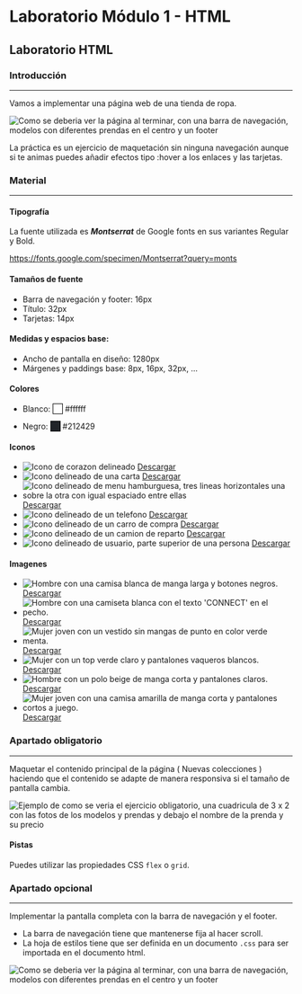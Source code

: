 # Laboratorio Módulo 1 - HTML

## Laboratorio HTML

### Introducción

---

Vamos a implementar una página web de una tienda de ropa.

<img src="./assets/images/portada.png" alt="Como se deberia ver la página al terminar, con una barra de navegación, modelos con diferentes prendas en el centro y un footer">

La práctica es un ejercicio de maquetación sin ninguna navegación aunque si te animas puedes añadir efectos tipo :hover a los enlaces y las tarjetas.

### Material

---

#### Tipografía

La fuente utilizada es **_Montserrat_** de Google fonts en sus variantes Regular y Bold.

https://fonts.google.com/specimen/Montserrat?query=monts

#### Tamaños de fuente

- Barra de navegación y footer: 16px
- Título: 32px
- Tarjetas: 14px

#### Medidas y espacios base:

- Ancho de pantalla en diseño: 1280px
- Márgenes y paddings base: 8px, 16px, 32px, ...

#### Colores

- Blanco: <span style="width:25px; height:25px; background:#fff; border:1px solid #000; color:#ffffff">....</span> #ffffff

- Negro: <span style="width:25px; height:25px; background:#212429; border:1px solid #000; color:#212429">....</span> #212429

#### Iconos

- <img src="./assets/icons/icon-heart.svg" alt="Icono de corazon delineado"> [Descargar](https://raw.githubusercontent.com/Lemoncode/fotos-ejemplos/main/online-shop/icons/icon-heart.svg)
- <img src="./assets/icons/icon-mail.svg" alt="Icono delineado de una carta"> [Descargar](https://raw.githubusercontent.com/Lemoncode/fotos-ejemplos/main/online-shop/icons/icon-mail.svg)
- <img src="./assets/icons/icon-menu-burguer.svg" alt="Icono delineado de menu hamburguesa, tres lineas horizontales una sobre la otra con igual espaciado entre ellas"> [Descargar](https://raw.githubusercontent.com/Lemoncode/fotos-ejemplos/main/online-shop/icons/icon-menu-burguer.svg)
- <img src="./assets/icons/icon-phone.svg" alt="Icono delineado de un telefono"> [Descargar](https://raw.githubusercontent.com/Lemoncode/fotos-ejemplos/main/online-shop/icons/icon-phone.svg)
- <img src="./assets/icons/icon-shopping-cart.svg" alt="Icono delineado de un carro de compra"> [Descargar](https://raw.githubusercontent.com/Lemoncode/fotos-ejemplos/main/online-shop/icons/icon-shopping-cart.svg)
- <img src="./assets/icons/icon-truck.svg" alt="Icono delineado de un camion de reparto"> [Descargar](https://raw.githubusercontent.com/Lemoncode/fotos-ejemplos/main/online-shop/icons/icon-truck.svg)
- <img src="./assets/icons/icon-user.svg" alt="Icono delineado de usuario, parte superior de una persona"> [Descargar](https://raw.githubusercontent.com/Lemoncode/fotos-ejemplos/main/online-shop/icons/icon-user.svg)

#### Imagenes

- <img alt="Hombre con una camisa blanca de manga larga y botones negros." src="./assets/images/image-1.jpg" /> [Descargar](https://raw.githubusercontent.com/Lemoncode/fotos-ejemplos/main/online-shop/images/image-1.jpg)
- <img alt="Hombre con una camiseta blanca con el texto 'CONNECT' en el pecho." src="./assets/images/image-2.jpg" /> [Descargar](https://raw.githubusercontent.com/Lemoncode/fotos-ejemplos/main/online-shop/images/image-2.jpg)
- <img alt="Mujer joven con un vestido sin mangas de punto en color verde menta." src ="./assets/images/image-3.jpg"/> [Descargar](https://raw.githubusercontent.com/Lemoncode/fotos-ejemplos/main/online-shop/images/image-3.jpg)
- <img alt="Mujer con un top verde claro y pantalones vaqueros blancos." src="./assets/images/image-4.jpg" /> [Descargar](https://raw.githubusercontent.com/Lemoncode/fotos-ejemplos/main/online-shop/images/image-4.jpg)
- <img alt="Hombre con un polo beige de manga corta y pantalones claros." src="./assets/images/image-5.jpg" /> [Descargar](https://raw.githubusercontent.com/Lemoncode/fotos-ejemplos/main/online-shop/images/image-5.jpg)
- <img alt="Mujer joven con una camisa amarilla de manga corta y pantalones cortos a juego." src="./assets/images/image-6.jpg" /> [Descargar](https://raw.githubusercontent.com/Lemoncode/fotos-ejemplos/main/online-shop/images/image-6.jpg)

### Apartado obligatorio

---

Maquetar el contenido principal de la página ( Nuevas colecciones ) haciendo que el contenido se adapte de manera responsiva si el tamaño de pantalla cambia.

<img src="./assets/images/ejercicio-obligatorio.png" alt="Ejemplo de como se veria el ejercicio obligatorio, una cuadricula de 3 x 2 con las fotos de los modelos y prendas y debajo el nombre de la prenda y su precio">

#### Pistas

Puedes utilizar las propiedades CSS `flex` o `grid`.

### Apartado opcional

---

Implementar la pantalla completa con la barra de navegación y el footer.

- La barra de navegación tiene que mantenerse fija al hacer scroll.
- La hoja de estilos tiene que ser definida en un documento `.css` para ser importada en el documento html.

<img src="./assets/images//portada.png" alt="Como se deberia ver la página al terminar, con una barra de navegación, modelos con diferentes prendas en el centro y un footer">
